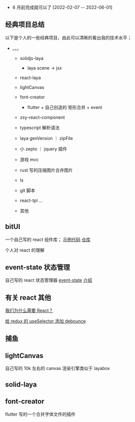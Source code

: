 - 6 月前完成就可以了 [2022-02-07 -- 2022-06-01]

## 经典项目总结

以下是个人的一些经典项目，由此可以清晰的看出我的技术水平；

- 。。。

  - solidjs-laya
    - laya scene -> jsx
  - react-laya

  - lightCanvas
  - font-creator
    - flutter + 自己创造的 矩形合并 + event
  - zsy-react-component
  - typescript 解析语法
  - laya genVersion ｜ zipFile
  - 小 zepto ｜ jquery 插件
  - 游戏 mvc
  - rust 写的压缩图片合并图片
  - ls
  - git 脚本
  - react-tpl ...
  - 其他

## bitUI

一个自己写的 react 组件库；
[示例代码](/bitUI)
[仓库](https://github.com/zsytssk/bitUI)

个人对 react 的理解

## event-state 状态管理

自己写的 react 状态管理器
[event-state](https://www.npmjs.com/package/react-event-state)
[介绍](https://www.jianshu.com/p/e6e1f6a89be3)

## 有关 react 其他

[我们为什么需要 React？](https://www.zhihu.com/question/47161776/answer/2325381843)

[给 redux 的 useSelector 添加 debounce](https://stackoverflow.com/questions/64799941/how-add-debounce-to-useselector-on-react-redux)

## 捕鱼

## lightCanvas

自己写的 10k 左右的 canvas 渲染引擎类似于 layabox

## solid-laya

## font-creator

flutter 写的一个合并字体文件的插件
